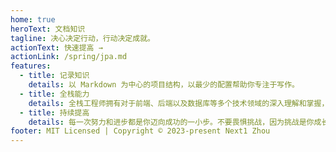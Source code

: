 ```yaml
---
home: true
heroText: 文档知识
tagline: 决心决定行动，行动决定成就。
actionText: 快速提高 →
actionLink: /spring/jpa.md
features:
  - title: 记录知识
    details: 以 Markdown 为中心的项目结构，以最少的配置帮助你专注于写作。
  - title: 全栈能力
    details: 全栈工程师拥有对于前端、后端以及数据库等多个技术领域的深入理解和掌握，能够从项目的设计、开发到部署和维护等各个环节进行全面的工作。
  - title: 持续提高
    details: 每一次努力和进步都是你迈向成功的一小步。不要畏惧挑战，因为挑战是你成长的机会。相信自己的能力，坚持不懈地追求进步，你将超越自己的极限，达到更高的高度。
footer: MIT Licensed | Copyright © 2023-present Next1 Zhou
---
```


